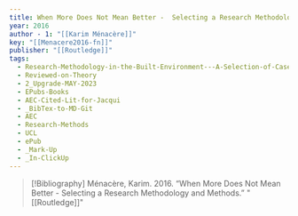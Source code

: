 ```yaml
---
title: When More Does Not Mean Better -  Selecting a Research Methodology and Methods
year: 2016
author - 1: "[[Karim Ménacère]]"
key: "[[Menacere2016-fn]]"
publisher: "[[Routledge]]"
tags:
  - Research-Methodology-in-the-Built-Environment---A-Selection-of-Case-Studies
  - Reviewed-on-Theory
  - 2_Upgrade-MAY-2023
  - EPubs-Books
  - AEC-Cited-Lit-for-Jacqui
  - _BibTex-to-MD-Git
  - AEC
  - Research-Methods
  - UCL
  - ePub
  - _Mark-Up
  - _In-ClickUp
---
```


> [!Bibliography]
> Ménacère, Karim. 2016. “When More Does Not Mean Better -  Selecting a Research Methodology and Methods.” "[[Routledge]]"